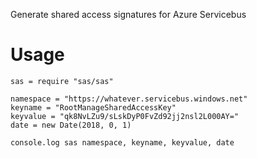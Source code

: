 Generate shared access signatures for Azure Servicebus

# Usage

```
sas = require "sas/sas"

namespace = "https://whatever.servicebus.windows.net"
keyname = "RootManageSharedAccessKey"
keyvalue = "qk8NvLZu9/sLskDyP0FvZd92jj2nsl2L000AY="
date = new Date(2018, 0, 1)

console.log sas namespace, keyname, keyvalue, date
```
